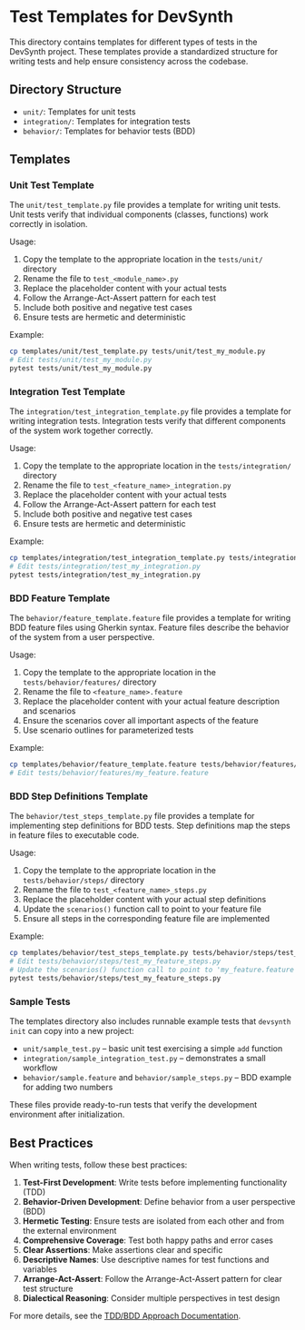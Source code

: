 # Test Templates for DevSynth

This directory contains templates for different types of tests in the DevSynth project. These templates provide a standardized structure for writing tests and help ensure consistency across the codebase.

## Directory Structure

- `unit/`: Templates for unit tests
- `integration/`: Templates for integration tests
- `behavior/`: Templates for behavior tests (BDD)

## Templates

### Unit Test Template

The `unit/test_template.py` file provides a template for writing unit tests. Unit tests verify that individual components (classes, functions) work correctly in isolation.

Usage:
1. Copy the template to the appropriate location in the `tests/unit/` directory
2. Rename the file to `test_<module_name>.py`
3. Replace the placeholder content with your actual tests
4. Follow the Arrange-Act-Assert pattern for each test
5. Include both positive and negative test cases
6. Ensure tests are hermetic and deterministic

Example:
```bash
cp templates/unit/test_template.py tests/unit/test_my_module.py
# Edit tests/unit/test_my_module.py
pytest tests/unit/test_my_module.py
```

### Integration Test Template

The `integration/test_integration_template.py` file provides a template for writing integration tests. Integration tests verify that different components of the system work together correctly.

Usage:
1. Copy the template to the appropriate location in the `tests/integration/` directory
2. Rename the file to `test_<feature_name>_integration.py`
3. Replace the placeholder content with your actual tests
4. Follow the Arrange-Act-Assert pattern for each test
5. Include both positive and negative test cases
6. Ensure tests are hermetic and deterministic

Example:
```bash
cp templates/integration/test_integration_template.py tests/integration/test_my_integration.py
# Edit tests/integration/test_my_integration.py
pytest tests/integration/test_my_integration.py
```

### BDD Feature Template

The `behavior/feature_template.feature` file provides a template for writing BDD feature files using Gherkin syntax. Feature files describe the behavior of the system from a user perspective.

Usage:
1. Copy the template to the appropriate location in the `tests/behavior/features/` directory
2. Rename the file to `<feature_name>.feature`
3. Replace the placeholder content with your actual feature description and scenarios
4. Ensure the scenarios cover all important aspects of the feature
5. Use scenario outlines for parameterized tests

Example:
```bash
cp templates/behavior/feature_template.feature tests/behavior/features/my_feature.feature
# Edit tests/behavior/features/my_feature.feature
```

### BDD Step Definitions Template

The `behavior/test_steps_template.py` file provides a template for implementing step definitions for BDD tests. Step definitions map the steps in feature files to executable code.

Usage:
1. Copy the template to the appropriate location in the `tests/behavior/steps/` directory
2. Rename the file to `test_<feature_name>_steps.py`
3. Replace the placeholder content with your actual step definitions
4. Update the `scenarios()` function call to point to your feature file
5. Ensure all steps in the corresponding feature file are implemented

Example:
```bash
cp templates/behavior/test_steps_template.py tests/behavior/steps/test_my_feature_steps.py
# Edit tests/behavior/steps/test_my_feature_steps.py
# Update the scenarios() function call to point to 'my_feature.feature'
pytest tests/behavior/steps/test_my_feature_steps.py
```

### Sample Tests

The templates directory also includes runnable example tests that `devsynth init`
can copy into a new project:

- `unit/sample_test.py` – basic unit test exercising a simple `add` function
- `integration/sample_integration_test.py` – demonstrates a small workflow
- `behavior/sample.feature` and `behavior/sample_steps.py` – BDD example for
  adding two numbers

These files provide ready-to-run tests that verify the development environment
after initialization.

## Best Practices

When writing tests, follow these best practices:

1. **Test-First Development**: Write tests before implementing functionality (TDD)
2. **Behavior-Driven Development**: Define behavior from a user perspective (BDD)
3. **Hermetic Testing**: Ensure tests are isolated from each other and from the external environment
4. **Comprehensive Coverage**: Test both happy paths and error cases
5. **Clear Assertions**: Make assertions clear and specific
6. **Descriptive Names**: Use descriptive names for test functions and variables
7. **Arrange-Act-Assert**: Follow the Arrange-Act-Assert pattern for clear test structure
8. **Dialectical Reasoning**: Consider multiple perspectives in test design

For more details, see the [TDD/BDD Approach Documentation](../docs/developer_guides/tdd_bdd_approach.md).
